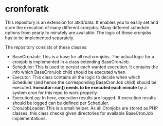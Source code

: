 # cronforatk

This repository is an extension for atk4/data. It enables you to easily set and store the execution 
of many different cronjobs. Many different schedule options from yearly to minutely are available.
The logic of these cronjobs has to be implemented separately.

The repository consists of these classes:
* BaseCronJob: This is a base for all real cronjobs. The actual logic for a cronjob is implemented in a class extending BaseCronJob.
* Scheduler: This is used to persist each wanted execution. It contains the info which BaseCronJob child should be executed when.
* Executor: This class contains all the logic to decide when which Scheduler (and hence the corresponding BaseCronJob child) should be executed. **Executor::run() needs to be executed each minute** by a system cron for this repo to work properly.
* ExecutionLog: In here, execution results are logged. If execution results should be logged can be defined per Scheduler.
* CronJobLoader: This is a small helper. As all Cronjobs are stored as PHP classes, this class checks given directories for available BaseCronJob implementations.

